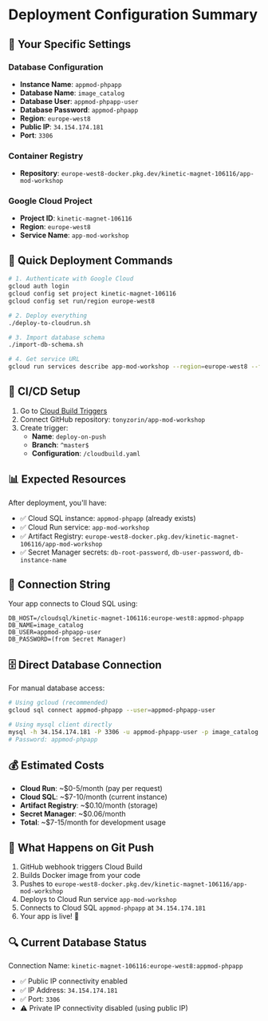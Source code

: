# Deployment Configuration Summary

## 🎯 Your Specific Settings

### Database Configuration
- **Instance Name**: `appmod-phpapp`
- **Database Name**: `image_catalog`
- **Database User**: `appmod-phpapp-user`
- **Database Password**: `appmod-phpapp`
- **Region**: `europe-west8`
- **Public IP**: `34.154.174.181`
- **Port**: `3306`

### Container Registry
- **Repository**: `europe-west8-docker.pkg.dev/kinetic-magnet-106116/app-mod-workshop`

### Google Cloud Project
- **Project ID**: `kinetic-magnet-106116`
- **Region**: `europe-west8`
- **Service Name**: `app-mod-workshop`

## 🚀 Quick Deployment Commands

```bash
# 1. Authenticate with Google Cloud
gcloud auth login
gcloud config set project kinetic-magnet-106116
gcloud config set run/region europe-west8

# 2. Deploy everything
./deploy-to-cloudrun.sh

# 3. Import database schema
./import-db-schema.sh

# 4. Get service URL
gcloud run services describe app-mod-workshop --region=europe-west8 --format="value(status.url)"
```

## 🔧 CI/CD Setup

1. Go to [Cloud Build Triggers](https://console.cloud.google.com/cloud-build/triggers)
2. Connect GitHub repository: `tonyzorin/app-mod-workshop`
3. Create trigger:
   - **Name**: `deploy-on-push`
   - **Branch**: `^master$`
   - **Configuration**: `/cloudbuild.yaml`

## 📊 Expected Resources

After deployment, you'll have:
- ✅ Cloud SQL instance: `appmod-phpapp` (already exists)
- ✅ Cloud Run service: `app-mod-workshop`
- ✅ Artifact Registry: `europe-west8-docker.pkg.dev/kinetic-magnet-106116/app-mod-workshop`
- ✅ Secret Manager secrets: `db-root-password`, `db-user-password`, `db-instance-name`

## 🔗 Connection String

Your app connects to Cloud SQL using:
```
DB_HOST=/cloudsql/kinetic-magnet-106116:europe-west8:appmod-phpapp
DB_NAME=image_catalog
DB_USER=appmod-phpapp-user
DB_PASSWORD=(from Secret Manager)
```

## 🗄️ Direct Database Connection

For manual database access:
```bash
# Using gcloud (recommended)
gcloud sql connect appmod-phpapp --user=appmod-phpapp-user

# Using mysql client directly
mysql -h 34.154.174.181 -P 3306 -u appmod-phpapp-user -p image_catalog
# Password: appmod-phpapp
```

## 💰 Estimated Costs

- **Cloud Run**: ~$0-5/month (pay per request)
- **Cloud SQL**: ~$7-10/month (current instance)
- **Artifact Registry**: ~$0.10/month (storage)
- **Secret Manager**: ~$0.06/month
- **Total**: ~$7-15/month for development usage

## 🎉 What Happens on Git Push

1. GitHub webhook triggers Cloud Build
2. Builds Docker image from your code
3. Pushes to `europe-west8-docker.pkg.dev/kinetic-magnet-106116/app-mod-workshop`
4. Deploys to Cloud Run service `app-mod-workshop`
5. Connects to Cloud SQL `appmod-phpapp` at `34.154.174.181`
6. Your app is live! 🚀

## 🔍 Current Database Status

Connection Name: `kinetic-magnet-106116:europe-west8:appmod-phpapp`
- ✅ Public IP connectivity enabled
- ✅ IP Address: `34.154.174.181`
- ✅ Port: `3306`
- ⚠️ Private IP connectivity disabled (using public IP) 